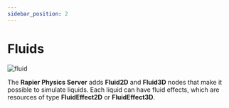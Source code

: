 ```yaml
---
sidebar_position: 2
---
```


# Fluids


![fluid](/img/fluids/Fluid2D.png)

The **Rapier Physics Server** adds **Fluid2D** and **Fluid3D** nodes that make it possible to simulate liquids. Each liquid can have fluid effects, which are resources of type **FluidEffect2D** or **FluidEffect3D**.